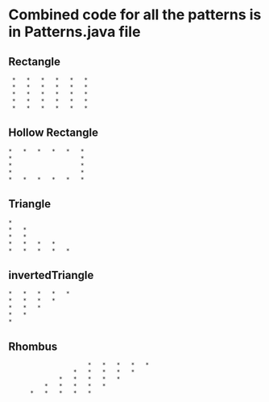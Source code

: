 # Combined code for all the patterns is in Patterns.java file

## Rectangle
```
 *   *   *   *   *   *
 *   *   *   *   *   *
 *   *   *   *   *   *
 *   *   *   *   *   *
 *   *   *   *   *   *
```
## Hollow Rectangle
```
*   *   *   *   *   *
*                   *
*                   *
*                   *
*   *   *   *   *   *
```
 ## Triangle
```
*
*   *
*   *
*   *   *   *
*   *   *   *   *
```
## invertedTriangle
```
*   *   *   *   *
*   *   *   *
*   *   *
*   *
*   
```
 ## Rhombus
```
                      *   *   *   *   *
                  *   *   *   *   *
              *   *   *   *   *
          *   *   *   *   *
      *   *   *   *   *
```
        
